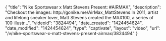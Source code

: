 {
    "title": "Nike Sportswear x Matt Stevens Present: #AIRMAX",
    "description": "Checkout the images: http:\/\/gonike.me\/AirMax_MattStevens In 2011, artist and lifelong sneaker lover, Matt Stevens created the MAX100, a series of 100 illustr...",
    "videoid": "3824494",
    "date_created": "1424454624",
    "date_modified": "1424454624",
    "type": "captivate",
    "layout": "video",
    "url": "\/v\/nike-sportswear-x-matt-stevens-present-airmax\/3824494"
}